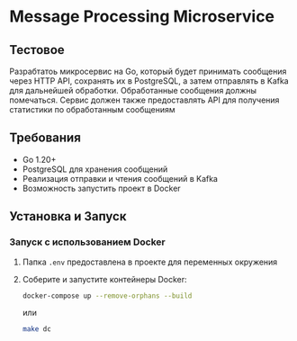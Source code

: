 # Message Processing Microservice

## Тестовое

Разрабтатоь микросервис на Go, который будет принимать сообщения через HTTP API, сохранять их в PostgreSQL, а затем отправлять в Kafka для дальнейшей обработки. Обработанные сообщения должны помечаться. Сервис должен также предоставлять API для получения статистики по обработанным сообщениям

## Требования
- Go 1.20+
- PostgreSQL для хранения сообщений
- Реализация отправки и чтения сообщений в Kafka
- Возможность запустить проект в Docker

## Установка и Запуск


### Запуск с использованием Docker

1. Папка `.env` предоставлена в проекте для переменных окружения 


2. Соберите и запустите контейнеры Docker:
    ```bash
    docker-compose up --remove-orphans --build 
    ```
   или
   ```bash
   make dc
    ```